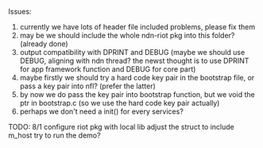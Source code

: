 Issues:
1. currently we have lots of header file included problems, please fix them
2. may be we should include the whole ndn-riot pkg into this folder? (already done)
3. output compatibility with DPRINT and DEBUG (maybe we should use DEBUG, aligning with ndn thread? 
   the newst thought is to use DPRINT for app framework function and DEBUG for core part)
4. maybe firstly we should try a hard code key pair in the bootstrap file, or pass a key pair into nfl? (prefer the          latter)
5. by now we do pass the key pair into bootstrap function, but we void the ptr in bootstrap.c (so we use the hard code       key pair actually)
6. perhaps we don't need a init() for every services?

TODO:
8/1 configure riot pkg with local lib
    adjust the struct to include m_host
    try to run the demo?